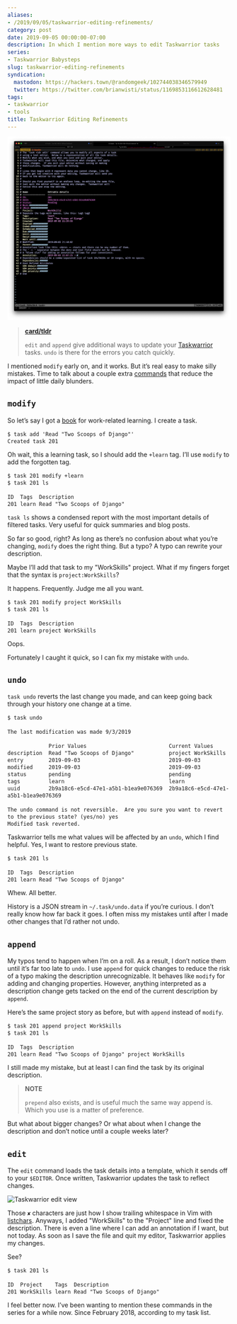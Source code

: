 ```yaml
---
aliases:
- /2019/09/05/taskwarrior-editing-refinements/
category: post
date: 2019-09-05 00:00:00-07:00
description: In which I mention more ways to edit Taskwarrior tasks
series:
- Taskwarrior Babysteps
slug: taskwarrior-editing-refinements
syndication:
  mastodon: https://hackers.town/@randomgeek/102744038346579949
  twitter: https://twitter.com/brianwisti/status/1169853116612628481
tags:
- taskwarrior
- tools
title: Taskwarrior Editing Refinements
---
```


![attachments/img/2019/cover-2019-09-05.png](../../../attachments/img/2019/cover-2019-09-05.png)

 > 
 > **[card/tldr](../../../card/tldr.md)**
>
 > `edit` and `append` give additional ways to update your [Taskwarrior](../../../card/Taskwarrior.md) tasks. `undo` is there for the errors you catch quickly.

I mentioned `modify` early on, and it works. But it’s real easy to make silly mistakes. Time to talk about a couple extra [commands](https://taskwarrior.org/docs/commands/) that reduce the impact of little daily blunders.

## `modify`

So let’s say I got a [book](https://www.twoscoopspress.com/) for work-related learning. I create a task.

````
$ task add 'Read "Two Scoops of Django"'
Created task 201
````

Oh wait, this a learning task, so I should add the `+learn` tag. I’ll use `modify` to add the forgotten tag.

````
$ task 201 modify +learn
$ task 201 ls

ID  Tags  Description
201 learn Read "Two Scoops of Django"
````

`task ls` shows a condensed report with the most important details of filtered tasks. Very useful for quick summaries and blog posts.

So far so good, right? As long as there’s no confusion about what you’re changing, `modify` does the right thing. But a typo? A typo can rewrite your description.

Maybe I’ll add that task to my "WorkSkills" project. What if my fingers forget that the syntax is `project:WorkSkills`?

It happens. Frequently. Judge me all you want.

````
$ task 201 modify project WorkSkills
$ task 201 ls

ID  Tags  Description
201 learn project WorkSkills
````

Oops.

Fortunately I caught it quick, so I can fix my mistake with `undo`.

## `undo`

`task undo` reverts the last change you made, and can keep going back through your history one change at a time.

````
$ task undo

The last modification was made 9/3/2019

             Prior Values                          Current Values
description  Read "Two Scoops of Django"           project WorkSkills
entry        2019-09-03                            2019-09-03
modified     2019-09-03                            2019-09-03
status       pending                               pending
tags         learn                                 learn
uuid         2b9a18c6-e5cd-47e1-a5b1-b1ea9e076369  2b9a18c6-e5cd-47e1-a5b1-b1ea9e076369

The undo command is not reversible.  Are you sure you want to revert to the previous state? (yes/no) yes
Modified task reverted.
````

Taskwarrior tells me what values will be affected by an `undo`, which I find helpful. Yes, I want to restore previous state.

````
$ task 201 ls

ID  Tags  Description
201 learn Read "Two Scoops of Django"
````

Whew. All better.

History is a JSON stream in `~/.task/undo.data` if you’re curious. I don’t really know how far back it goes. I often miss my mistakes until after I made other changes that I’d rather not undo.

## `append`

My typos tend to happen when I’m on a roll. As a result, I don’t notice them until it’s far too late to `undo`. I use `append` for quick changes to reduce the risk of a typo making the description unrecognizable. It behaves like `modify` for adding and changing properties. However, anything interpreted as a description change gets tacked on the end of the current description by `append`.

Here’s the same project story as before, but with `append` instead of `modify`.

````
$ task 201 append project WorkSkills
$ task 201 ls

ID  Tags  Description
201 learn Read "Two Scoops of Django" project WorkSkills
````

I still made my mistake, but at least I can find the task by its original description.

 > 
 > **NOTE**
>
 > `prepend` also exists, and is useful much the same way append is. Which you use is a matter of preference.

But what about bigger changes? Or what about when I change the description and don’t notice until a couple weeks later?

## `edit`

The `edit` command loads the task details into a template, which it sends off to your `$EDITOR`. Once written, Taskwarrior updates the task to reflect changes.

![Taskwarrior edit view](attachments/img/2019/cover-2019-09-05.png)

Those `✘` characters are just how I show trailing whitespace in Vim with [listchars](https://vim.fandom.com/wiki/Highlight_unwanted_spaces). Anyways, I added "WorkSkills" to the "Project" line and fixed the description. There is even a line where I can add an annotation if I want, but not today. As soon as I save the file and quit my editor, Taskwarrior applies my changes.

See?

````
$ task 201 ls

ID  Project    Tags  Description
201 WorkSkills learn Read "Two Scoops of Django"
````

I feel better now. I’ve been wanting to mention these commands in the series for a while now. Since February 2018, according to my task list.